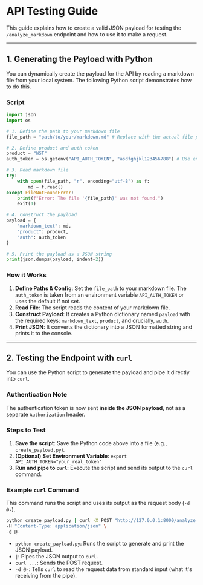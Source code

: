 # API Testing Guide

This guide explains how to create a valid JSON payload for testing the `/analyze_markdown` endpoint and how to use it to make a request.

---

## 1. Generating the Payload with Python

You can dynamically create the payload for the API by reading a markdown file from your local system. The following Python script demonstrates how to do this.

### Script

```python
import json
import os

# 1. Define the path to your markdown file
file_path = "path/to/your/markdown.md" # Replace with the actual file path

# 2. Define product and auth token
product = "WST"
auth_token = os.getenv("API_AUTH_TOKEN", "asdfghjkl123456788") # Use env var or default

# 3. Read markdown file
try:
    with open(file_path, "r", encoding="utf-8") as f:
        md = f.read()
except FileNotFoundError:
    print(f"Error: The file '{file_path}' was not found.")
    exit(1)

# 4. Construct the payload
payload = {
    "markdown_text": md,
    "product": product,
    "auth": auth_token
}

# 5. Print the payload as a JSON string
print(json.dumps(payload, indent=2))
```

### How it Works
1.  **Define Paths & Config**: Set the `file_path` to your markdown file. The `auth_token` is taken from an environment variable `API_AUTH_TOKEN` or uses the default if not set.
2.  **Read File**: The script reads the content of your markdown file.
3.  **Construct Payload**: It creates a Python dictionary named `payload` with the required keys: `markdown_text`, `product`, and crucially, `auth`.
4.  **Print JSON**: It converts the dictionary into a JSON formatted string and prints it to the console.

---

## 2. Testing the Endpoint with `curl`

You can use the Python script to generate the payload and pipe it directly into `curl`.

### Authentication Note
The authentication token is now sent **inside the JSON payload**, not as a separate `Authorization` header.

### Steps to Test
1.  **Save the script**: Save the Python code above into a file (e.g., `create_payload.py`).
2.  **(Optional) Set Environment Variable**: `export API_AUTH_TOKEN="your_real_token"`
3.  **Run and pipe to `curl`**: Execute the script and send its output to the `curl` command.

### Example `curl` Command
This command runs the script and uses its output as the request body (`-d @-`).

```bash
python create_payload.py | curl -X POST "http://127.0.0.1:8000/analyze_markdown" \
-H "Content-Type: application/json" \
-d @-
```
- `python create_payload.py`: Runs the script to generate and print the JSON payload.
- `|`: Pipes the JSON output to `curl`.
- `curl ...`: Sends the POST request.
- `-d @-`: Tells `curl` to read the request data from standard input (what it's receiving from the pipe). 